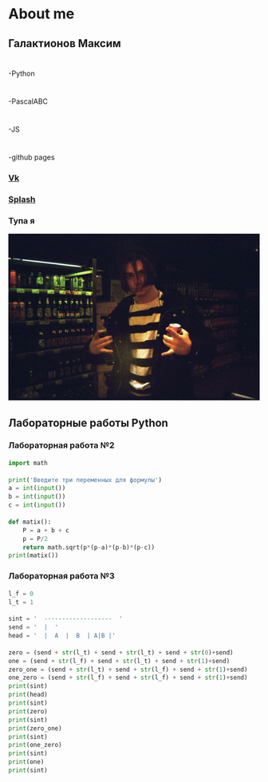 # About me

## Галактионов Максим
#
-Python
#
-PascalABC
#
-JS
#
-github pages
### [Vk](https://vk.com/aldn0as)
### [Splash](https://unsplash.com/@shortorlong)
### Тупа я
![Максон с энергетиками, что может быть лучше?](Ya.jpg "Фоточка, а на ней красоточка")
 
## Лабораторные работы Python
### Лабораторная работа №2
```python
import math

print('Введите три переменных для формулы')
a = int(input())
b = int(input())
c = int(input())

def matix():
    P = a + b + c
    p = P/2
    return math.sqrt(p*(p-a)*(p-b)*(p-c))
print(matix())
```
### Лабораторная работа №3
```python
l_f = 0
l_t = 1

sint = '  -------------------  '
send = '  |  '
head = '  |  A  |  B  | A|B |'

zero = (send + str(l_t) + send + str(l_t) + send + str(0)+send)
one = (send + str(l_f) + send + str(l_t) + send + str(1)+send)
zero_one = (send + str(l_t) + send + str(l_f) + send + str(1)+send)
one_zero = (send + str(l_f) + send + str(l_f) + send + str(1)+send)
print(sint)
print(head)
print(sint)
print(zero)
print(sint)
print(zero_one)
print(sint)
print(one_zero)
print(sint)
print(one)
print(sint)
```
